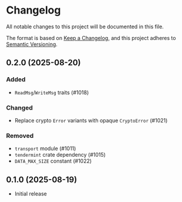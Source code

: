 # Changelog
All notable changes to this project will be documented in this file.

The format is based on [Keep a Changelog](https://keepachangelog.com/en/1.0.0/),
and this project adheres to [Semantic Versioning](https://semver.org/spec/v2.0.0.html).

## 0.2.0 (2025-08-20)
### Added
- `ReadMsg`/`WriteMsg` traits (#1018)

### Changed
- Replace crypto `Error` variants with opaque `CryptoError` (#1021)

### Removed
- `transport` module (#1011)
- `tendermint` crate dependency (#1015)
- `DATA_MAX_SIZE` constant (#1022)

## 0.1.0 (2025-08-19)
- Initial release
